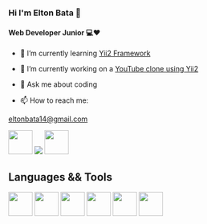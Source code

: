 ### **Hi I'm Elton Bata** 👋
#### Web Developer Junior 💻❤

- 🌱 I’m currently learning [Yii2 Framework](https://www.yiiframework.com/)

- 🔭 I’m currently working on a [YouTube clone using Yii2](https://www.youtube.com/watch?v=whuIf33v2Ug&t=2s)

- 💬 Ask me about coding

- 📫 How to reach me: 

[eltonbata14@gmail.com](eltonbata14@gmail.com)

[<img src = "https://cdn.icon-icons.com/icons2/840/PNG/512/Whatsapp_icon-icons.com_66931.png" width="48px"/>](https://wa.me/qr/H3FNOAZQMGK7D1)
[<img src = "https://icons.iconarchive.com/icons/limav/flat-gradient-social/48/Linkedin-icon.png"/>](https://www.linkedin.com/mynetwork/)
[<img src = "https://hermes.digitalinnovation.one/assets/diome/logo.svg" width="48px"/>](https://web.dio.me/track/spread-fullstack-developer)  

## Languages && Tools

<img src = "https://cdn-icons-png.flaticon.com/128/5968/5968267.png" width = "48px">
<img src = "https://cdn-icons-png.flaticon.com/128/5968/5968242.png" width = "48px">
<img src = "https://cdn-icons-png.flaticon.com/128/5968/5968332.png" width = "48px">
<img src = "https://cdn-icons-png.flaticon.com/128/5968/5968672.png" width = "48px">
<img src = "https://cdn-icons-png.flaticon.com/128/226/226777.png" width = "48px">
<img src = "https://cdn-icons-png.flaticon.com/128/5968/5968292.png" width = "48px">

<!--
**EltonBata/EltonBata** is a ✨ _special_ ✨ repository because its `README.md` (this file) appears on your GitHub profile.

Here are some ideas to get you started:



- 👯 I’m looking to collaborate on ...
- 🤔 I’m looking for help with ...
- 💬 Ask me about ...
- 📫 How to reach me: ...
- 😄 Pronouns: ...
- ⚡ Fun fact: ...
-->
